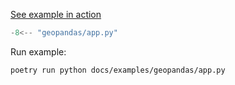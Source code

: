 <a href="app.html" target="_blank">See example in action</a>

```python
-8<-- "geopandas/app.py"
```

Run example:

``` bash
poetry run python docs/examples/geopandas/app.py
```

